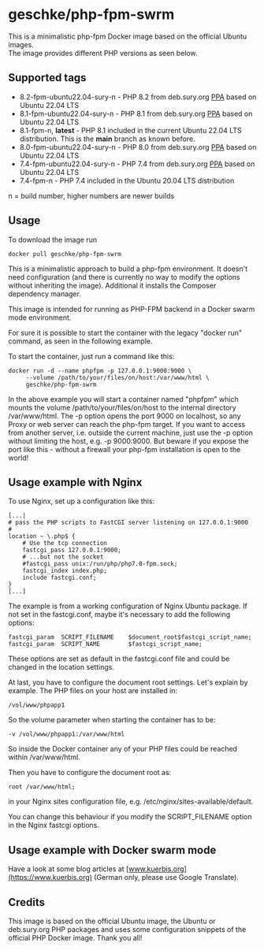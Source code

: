 # geschke/php-fpm-swrm

This is a minimalistic php-fpm Docker image based on the official Ubuntu images.  
The image provides different PHP versions as seen below.

## Supported tags

* 8.2-fpm-ubuntu22.04-sury-n - PHP 8.2 from deb.sury.org [PPA](https://launchpad.net/~ondrej/+archive/ubuntu/php/) based on Ubuntu 22.04 LTS
* 8.1-fpm-ubuntu22.04-sury-n - PHP 8.1 from deb.sury.org [PPA](https://launchpad.net/~ondrej/+archive/ubuntu/php/) based on Ubuntu 22.04 LTS
* 8.1-fpm-n, **latest** - PHP 8.1 included in the current Ubuntu 22.04 LTS distribution. This is the **main** branch as known before.
* 8.0-fpm-ubuntu22.04-sury-n - PHP 8.0 from deb.sury.org [PPA](https://launchpad.net/~ondrej/+archive/ubuntu/php/) based on Ubuntu 22.04 LTS
* 7.4-fpm-ubuntu22.04-sury-n - PHP 7.4 from deb.sury.org [PPA](https://launchpad.net/~ondrej/+archive/ubuntu/php/) based on Ubuntu 22.04 LTS
* 7.4-fpm-n - PHP 7.4 included in the Ubuntu 20.04 LTS distribution

n = build number, higher numbers are newer builds

## Usage

To download the image run

    docker pull geschke/php-fpm-swrm

This is a minimalistic approach to build a php-fpm environment. It doesn't
need configuration (and there is currently no way to modify the options
without inheriting the image).
Additional it installs the Composer dependency manager.

This image is intended for running as PHP-FPM backend in a Docker swarm mode environment.

For sure it is possible to start the container with the legacy "docker run" command, as seen in the following example.

To start the container, just run a command like this:
  
    docker run -d --name phpfpm -p 127.0.0.1:9000:9000 \
         --volume /path/to/your/files/on/host:/var/www/html \
         geschke/php-fpm-swrm

In the above example you will start a container named "phpfpm" which mounts
the volume /path/to/your/files/on/host to the internal directory
/var/www/html.
The -p option opens the port 9000 on localhost, so any Proxy or web server
can reach the php-fpm target. If you want to access from another server,
i.e. outside the current machine, just use the -p option without limiting
the host, e.g. -p 9000:9000. But beware if you expose the port like this - without a firewall your php-fpm
installation is open to the world!

## Usage example with Nginx

To use Nginx, set up a configuration like this:

    [...|
    # pass the PHP scripts to FastCGI server listening on 127.0.0.1:9000
    #
    location ~ \.php$ {
        # Use the tcp connection
        fastcgi_pass 127.0.0.1:9000;
        # ...but not the socket
        #fastcgi_pass unix:/run/php/php7.0-fpm.sock;
        fastcgi_index index.php;
        include fastcgi.conf;
    }
    [...]

The example is from a working configuration of Nginx Ubuntu package. If not
set in the fastcgi.conf, maybe it's necessary to add the following options:

    fastcgi_param  SCRIPT_FILENAME    $document_root$fastcgi_script_name;
    fastcgi_param  SCRIPT_NAME        $fastcgi_script_name;

These options are set as default in the fastcgi.conf file and could be
changed in the location settings.

At last, you have to configure the document root settings. Let's explain by
example. The PHP files on your host are installed in:

    /vol/www/phpapp1

So the volume parameter when starting the container has to be:

    -v /vol/www/phpapp1:/var/www/html

So inside the Docker container any of your PHP files could be reached within
/var/www/html.

Then you have to configure the document root as:

    root /var/www/html;

in your Nginx sites configuration file, e.g.
/etc/nginx/sites-available/default.

You can change this behaviour if you modify the SCRIPT_FILENAME option in
the Nginx fastcgi options.

## Usage example with Docker swarm mode

Have a look at some blog articles at [www.kuerbis.org](https://www.kuerbis.org) (German only, please use Google Translate).

## Credits

This image is based on the official Ubuntu image, the Ubuntu or deb.sury.org PHP packages and uses
some configuration snippets of the official PHP Docker image. Thank you all!
